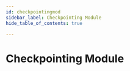 ```yaml
---
id: checkpointingmod
sidebar_label: Checkpointing Module
hide_table_of_contents: true

---
```


# Checkpointing Module